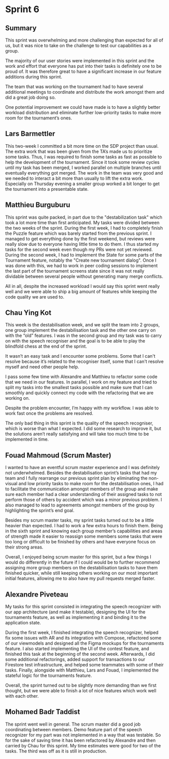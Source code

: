 # Sprint 6
## Summary
This sprint was overwhelming and more challenging than expected for all of us, but it was nice to take on the challenge to test our capabilities as a group. 

The majority of our user stories were implemented in this sprint and the work and effort that everyone has put into their tasks is definitely one to be proud of. It was therefore great to have a significant increase in our feature additions during this sprint.

The team that was working on the tournament had to have several additional meetings to coordinate and distribute the work amongst them and did a great job doing so.

One potential improvement we could have made is to have a slightly better workload distribution and eliminate further low-priority tasks to make more room for the tournament’s ones.

## Lars Barmettler
This two-week I committed a bit more time on the SDP project than usual. The extra work that was been given from the TA’s made us to prioritize some tasks. Thus, I was required to finish some tasks as fast as possible to help the development of the tournament. Since it took some review cycles until my task has been merged, I worked parallel on multiple branches until eventually everything got merged. The work in the team was very good and we needed to interact a bit more than usually to lift the extra work. Especially on Thursday evening a smaller group worked a bit longer to get the tournament into a presentable state.

## Matthieu Burguburu
This sprint was quite packed, in part due to the "destabilization task" which took a lot more time than first anticipated. My tasks were divided between the two weeks of the sprint. During the first week, I had to completely finish the Puzzle feature which was barely started from the previous sprint. I managed to get everything done by the first weekend, but reviews were really slow due to everyone having little time to do them. I thus started my tasks for the second week even though my PRs were not yet reviewed. During the second week, I had to implement the State for some parts of the Tournament feature, notably the "Create new tournament dialog". Once I was done with this, we had to work in peer coding sessions to implement the last part of the tournament screens state since it was not really dividable between several people without generating many merge conflicts.

All in all, despite the increased workload I would say this sprint went really well and we were able to ship a big amount of features while keeping the code quality we are used to.

## Chau Ying Kot
This week is the destabilisation week, and we split the team into 2 groups, one group implement the destabilisation task and the other one carry on with the “old” features. I was in the second group and my task was to carry on with the speech recogniser and the goal is to be able to play the blindfold chess at the end of the sprint. 

It wasn’t an easy task and I encounter some problems. Some that I can't resolve because it’s related to the recogniser itself, some that I can't resolve myself and need other people help. 

I pass some few time with Alexandre and Matthieu to refactor some code that we need in our features. In parallel, I work on my feature and tried to split my tasks into the smallest tasks possible and make sure that I can smoothly and quickly connect my code with the refactoring that we are working on.



Despite the problem encounter, I’m happy with my workflow. I was able to work fast once the problems are resolved. 



The only bad thing in this sprint is the quality of the speech recogniser, which is worse than what I expected. I did some research to improve it, but the solutions aren’t really satisfying and will take too much time to be implemented in time.

## Fouad Mahmoud (Scrum Master)
I wanted to have an eventful scrum master experience and I was definitely not underwhelmed. Besides the destabilisation sprint’s tasks that had my team and I fully rearrange our previous sprint plan by eliminating the non-visual and low priority tasks to make room for the destabilisation ones, I had to facilitate the communication amongst members of the group and make sure each member had a clear understanding of their assigned tasks to not perform those of others by accident which was a minor previous problem. I also managed to lead to agreements amongst members of the group by highlighting the sprint’s end goal. 

Besides my scrum master tasks, my sprint tasks turned out to be a little heavier than expected. I had to work a few extra hours to finish them. Being in the sixth sprint and knowing each group member’s capabilities and areas of strength made it easier to reassign some members some tasks that were too long or difficult to be finished by others and have everyone focus on their strong areas.

Overall, I enjoyed being scrum master for this sprint, but a few things I would do differently in the future if I could would be to further recommend assigning more group members on the destabilisation tasks to have them finished quicker, while still keeping others working on our most important initial features, allowing me to also have my pull requests merged faster.

## Alexandre Piveteau
My tasks for this sprint consisted in integrating the speech recognizer with our app architecture (and make it testable), designing the UI for the tournaments feature, as well as implementing it and binding it to the application state.

During the first week, I finished integrating the speech recognizer, helped fix some issues with AR and its integration with Compose, refactored some of our viewmodels and designed all the Figma mockups for the tournaments feature. I also started implementing the UI of the contest feature, and finished this task at the beginning of the second week. Afterwards, I did some additional refactorings, added support for transactions to our Firestore test infrastructure, and helped some teammates with some of their tasks. Finally, alongside with Matthieu, Lars and Fouad, I implemented the stateful logic for the tournaments feature.

Overall, the sprint turned out to be slightly more demanding than we first thought, but we were able to finish a lot of nice features which work well with each other.

## Mohamed Badr Taddist
The sprint went well in general. The scrum master did a good job coordinating between members. Demo feature part of the speech recognizer for my part was not implemented in a way that was testable. So for the sake of saving time it has been refactored by Alexandre and then carried by Chau for this sprint. My time estimates were good for two of the tasks. The third was off as it is still in production.
